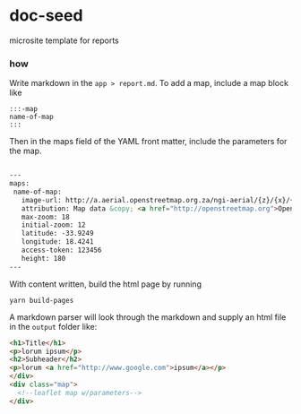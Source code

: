 # doc-seed
microsite template for reports

### how

Write markdown in the `app > report.md`.
To add a map, include a map block like

```
:::-map
name-of-map
:::
```

Then in the maps field of the YAML front matter, include the parameters for
the map.

``` markdown

---
maps:
 name-of-map:
   image-url: http://a.aerial.openstreetmap.org.za/ngi-aerial/{z}/{x}/{y}.jpg
   attribution: Map data &copy; <a href="http://openstreetmap.org">OpenStreetMap</a> contributors, <a href="http://creativecommons.org/licenses/by-sa/2.0/">CC-BY-SA</a>, Imagery © <a href="http://mapbox.com">Mapbox</a>
   max-zoom: 18
   initial-zoom: 12
   latitude: -33.9249
   longitude: 18.4241
   access-token: 123456
   height: 180
---
```

With content written, build the html page by running

```
yarn build-pages
```

A markdown parser will look through the markdown and supply an html file in the `output` folder like:

``` html
<h1>Title</h1>
<p>lorum ipsum</p>
<h2>Subheader</h2>
<p>lorum <a href="http://www.google.com">ipsum</a></p>
</div>
<div class="map">
  <!--leaflet map w/parameters-->
</div>     
```
